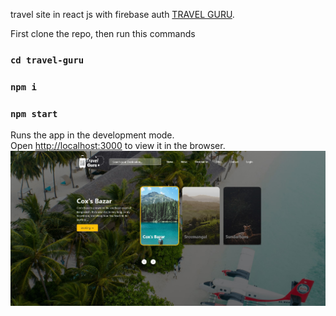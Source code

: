 travel site in react js with firebase auth [TRAVEL GURU](https://guraguri.netlify.app/).

First clone the repo, then run this commands

### `cd travel-guru`

### `npm i`

### `npm start`

Runs the app in the development mode.<br />
Open [http://localhost:3000](http://localhost:3000) to view it in the browser.
![image](/public/tourism-site.jpg)
